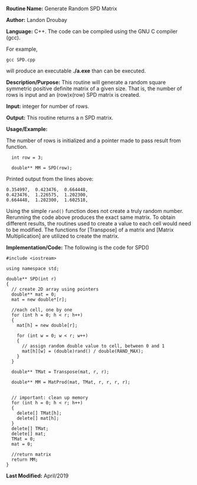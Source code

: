 **Routine Name:**           Generate Random SPD Matrix

**Author:** Landon Droubay

**Language:** C++. The code can be compiled using the GNU C compiler (gcc).

For example,

    gcc SPD.cpp

will produce an executable **./a.exe** than can be executed. 

**Description/Purpose:** This routine will generate a random square symmetric positive definite matrix of a given size. That is, the number of rows is input and an (row)x(row) SPD matrix is created.

**Input:** integer for number of rows.

**Output:** This routine returns a n SPD matrix.

**Usage/Example:**

The number of rows is initialized and a pointer made to pass result from function. 

```
  int row = 3;

  double** MM = SPD(row);
```

Printed output from the lines above:
```
0.354997,  0.423476,  0.664448,
0.423476,  1.226575,  1.202300,
0.664448,  1.202300,  1.602518,
```

Using the simple `rand()` function does not create a truly random number. Rerunning the code above produces the exact same matrix. To obtain different results, the routines used to create a value to each cell would need to be modified.
The functions for [Transpose] of a matrix and [Matrix Multiplication] are utilized to create the matrix.

**Implementation/Code:** The following is the code for SPD()

```c_cpp
#include <iostream>

using namespace std;

double** SPD(int r)
{
  // create 2D array using pointers
  double** mat = 0;
  mat = new double*[r];

  //each cell, one by one
  for (int h = 0; h < r; h++)
  {
    mat[h] = new double[r];

    for (int w = 0; w < r; w++)
    {
      // assign random double value to cell, between 0 and 1
      mat[h][w] = (double)rand() / double(RAND_MAX);
    }
  }

  double** TMat = Transpose(mat, r, r);

  double** MM = MatProd(mat, TMat, r, r, r, r);


  // important: clean up memory
  for (int h = 0; h < r; h++)
  {
    delete[] TMat[h];
    delete[] mat[h];
  }
  delete[] TMat;
  delete[] mat;
  TMat = 0;
  mat = 0;
  
  //return matrix
  return MM;
}

```
**Last Modified:** April/2019

